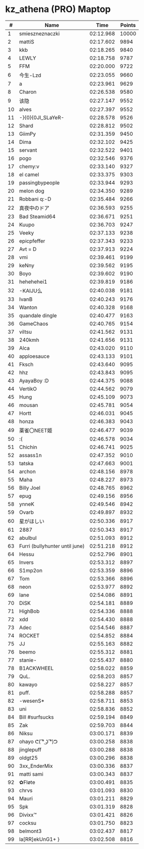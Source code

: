 # kz_athena (PRO) Maptop

|  # | Name | Time | Points |
|-------------- | -------------- | -------------- | -------------- | 
| 1 | smieszneznaczki | 02:12.968 | 10000 | 
| 2 | mattiS | 02:17.602 | 9894 | 
| 3 | kkb | 02:18.265 | 9840 | 
| 4 | LEWLY | 02:18.758 | 9787 | 
| 5 | FFM | 02:20.000 | 9722 | 
| 6 | 今生-Lzd | 02:23.055 | 9660 | 
| 7 | a | 02:23.961 | 9629 | 
| 8 | Charon | 02:26.538 | 9580 | 
| 9 | 该隐 | 02:27.147 | 9552 | 
| 10 | alves | 02:27.397 | 9552 | 
| 11 | -}{0}{0JI_SLaYeR- | 02:28.578 | 9526 | 
| 12 | Shard | 02:28.812 | 9502 | 
| 13 | GiimPy | 02:31.359 | 9450 | 
| 14 | Dima | 02:32.102 | 9425 | 
| 15 | servant | 02:32.522 | 9401 | 
| 16 | pogo | 02:32.546 | 9376 | 
| 17 | chemy:v | 02:33.140 | 9327 | 
| 18 | el camel | 02:33.375 | 9303 | 
| 19 | passingbypeople | 02:33.944 | 9293 | 
| 20 | melon dog | 02:34.350 | 9289 | 
| 21 | Robbani q:-D | 02:35.484 | 9266 | 
| 22 | 真夜中のドア | 02:36.593 | 9255 | 
| 23 | Bad Steamid64 | 02:36.671 | 9251 | 
| 24 | Kuupo | 02:36.703 | 9247 | 
| 25 | Veeky | 02:37.133 | 9238 | 
| 26 | epicpfeffer | 02:37.343 | 9233 | 
| 27 | Avt = D | 02:37.913 | 9224 | 
| 28 | vmi | 02:39.461 | 9199 | 
| 29 | keNny | 02:39.562 | 9195 | 
| 30 | Boyo | 02:39.602 | 9190 | 
| 31 | hehehehei1 | 02:39.819 | 9186 | 
| 32 | -KAIJU么 | 02:40.038 | 9181 | 
| 33 | IvanB | 02:40.243 | 9176 | 
| 34 | Wanton | 02:40.328 | 9168 | 
| 35 | quandale dingle | 02:40.477 | 9163 | 
| 36 | GameChaos | 02:40.765 | 9154 | 
| 37 | viltsu | 02:41.562 | 9131 | 
| 38 | 240kmh | 02:41.656 | 9131 | 
| 39 | Alca | 02:43.020 | 9110 | 
| 40 | apploesauce | 02:43.133 | 9101 | 
| 41 | Fksch | 02:43.640 | 9095 | 
| 42 | hhz | 02:43.843 | 9095 | 
| 43 | AyayaBoy :D | 02:44.375 | 9088 | 
| 44 | VertikO | 02:44.562 | 9079 | 
| 45 | Hung | 02:45.109 | 9073 | 
| 46 | mousan | 02:45.781 | 9054 | 
| 47 | Hortt | 02:46.031 | 9045 | 
| 48 | honza | 02:46.383 | 9043 | 
| 49 | 薬雀〇NEET姬 | 02:46.477 | 9039 | 
| 50 | :( | 02:46.578 | 9034 | 
| 51 | Chichin | 02:46.741 | 9025 | 
| 52 | assass1n | 02:47.352 | 9010 | 
| 53 | tatska | 02:47.663 | 9001 | 
| 54 | archon | 02:48.156 | 8978 | 
| 55 | Maha | 02:48.227 | 8973 | 
| 56 | Billy Joel | 02:48.765 | 8962 | 
| 57 | epug | 02:49.156 | 8956 | 
| 58 | ynneK | 02:49.546 | 8942 | 
| 59 | Ovarb | 02:49.897 | 8932 | 
| 60 | 星がほしい | 02:50.336 | 8917 | 
| 61 | 2887 | 02:50.343 | 8917 | 
| 62 | abulbul | 02:51.093 | 8912 | 
| 63 | Furri (bullyhunter until june) | 02:51.218 | 8912 | 
| 64 | Hessu | 02:52.796 | 8901 | 
| 65 | Invers | 02:53.312 | 8897 | 
| 66 | S1mp2on | 02:53.359 | 8896 | 
| 67 | Tom | 02:53.366 | 8896 | 
| 68 | neon | 02:53.977 | 8892 | 
| 69 | lane | 02:54.086 | 8891 | 
| 70 | DiSK | 02:54.181 | 8889 | 
| 71 | HighBob | 02:54.336 | 8888 | 
| 72 | xdd | 02:54.430 | 8888 | 
| 73 | Adec | 02:54.546 | 8887 | 
| 74 | ROCKET | 02:54.852 | 8884 | 
| 75 | JJ | 02:55.163 | 8882 | 
| 76 | beemo | 02:55.312 | 8881 | 
| 77 | stanie- | 02:55.437 | 8880 | 
| 78 | B1ACKWHEEL | 02:58.022 | 8859 | 
| 79 | QuL. | 02:58.203 | 8857 | 
| 80 | kawayo | 02:58.227 | 8857 | 
| 81 | puff. | 02:58.288 | 8857 | 
| 82 | -wesenS* | 02:58.711 | 8853 | 
| 83 | uni | 02:58.836 | 8852 | 
| 84 | Bill #surfsucks | 02:59.194 | 8849 | 
| 85 | Zak | 02:59.703 | 8844 | 
| 86 | Niksu | 03:00.171 | 8839 | 
| 87 | ohayo ᕦ( ͡° ͜ʖ ͡°)ᕤ | 03:00.258 | 8838 | 
| 88 | jinglepuff | 03:00.288 | 8838 | 
| 89 | oldgt25 | 03:00.296 | 8838 | 
| 90 | 3xx_EnderMix | 03:00.336 | 8837 | 
| 91 | matti sami | 03:00.343 | 8837 | 
| 92 | ✿Fløte | 03:00.491 | 8835 | 
| 93 | chrvs | 03:01.093 | 8830 | 
| 94 | Mauri | 03:01.211 | 8829 | 
| 95 | Spk | 03:01.319 | 8828 | 
| 96 | Divixx™ | 03:01.421 | 8826 | 
| 97 | cocksu | 03:01.750 | 8823 | 
| 98 | belmont3 | 03:02.437 | 8817 | 
| 99 | la[RR]ekUnG1+ } | 03:02.508 | 8816 | 

